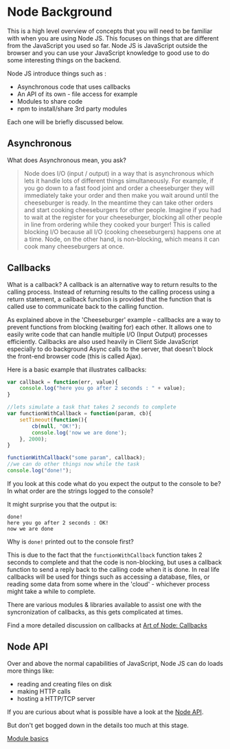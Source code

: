 # Node Background

This is a high level overview of concepts that you will need to be familiar with when you are using Node JS. This focuses on things that are different from the JavaScript you used so far. Node JS is JavaScript outside the browser and you can use your JavaScript knowledge to good use to do some interesting things on the backend.

Node JS introduce things such as :

* Asynchronous code that uses callbacks
* An API of its own - file access for example
* Modules to share code
* npm to install/share 3rd party modules

Each one will be briefly discussed below.

## Asynchronous

What does Asynchronous mean, you ask?

>  Node does I/O (input / output) in a way that is asynchronous which lets it handle lots of different things simultaneously. For example, if you go down to a fast food joint and order a cheeseburger they will immediately take your order and then make you wait around until the cheeseburger is ready. In the meantime they can take other orders and start cooking cheeseburgers for other people. Imagine if you had to wait at the register for your cheeseburger, blocking all other people in line from ordering while they cooked your burger! This is called blocking I/O because all I/O (cooking cheeseburgers) happens one at a time. Node, on the other hand, is non-blocking, which means it can cook many cheeseburgers at once.

## Callbacks

What is a callback? A callback is an alternative way to return results to the calling process. Instead of returning results to the calling process using a return statement, a callback function is provided that the function that is called use to communicate back to the calling function.

As explained above in the 'Cheeseburger' example - callbacks are a way to prevent functions from blocking (waiting for) each other. It allows one to easily write code that can handle multiple I/O (Input Output) processes efficiently. Callbacks are also used heavily in Client Side JavaScript especially to do background Async calls to the server, that doesn't block the front-end browser code (this is called Ajax).

Here is a basic example that illustrates callbacks:

```javascript
var callback = function(err, value){
	console.log("here you go after 2 seconds : " + value);
}

//lets simulate a task that takes 2 seconds to complete
var functionWithCallback = function(param, cb){
	setTimeout(function(){
		cb(null, "OK!");
		console.log('now we are done');
	}, 2000);
}

functionWithCallback("some param", callback);
//we can do other things now while the task
console.log("done!");
```

If you look at this code what do you expect the output to the console to be?
In what order are the strings logged to the console?

It might surprise you that the output is:

```
done!
here you go after 2 seconds : OK!
now we are done
```

Why is `done!` printed out to the console first?

This is due to the fact that the `functionWithCallback` function takes 2 seconds to complete and that the code is non-blocking, but uses a callback function to send a reply back to the calling code when it is done. In real life callbacks will be used for things such as accessing a database, files, or reading some data from some where in the 'cloud' - whichever process might take a while to complete.

There are various modules & libraries available to assist one with the syncronization of callbacks, as this gets complicated at times.

Find a more detailed discussion on callbacks at [Art of Node: Callbacks](https://github.com/maxogden/art-of-node#callbacks)

## Node API

Over and above the normal capabilities of JavaScript, Node JS can do loads more things like:

* reading and creating files on disk
* making HTTP calls
* hosting a HTTP/TCP server

If you are curious about what is possible have a look at the [Node API](http://nodejs.org/api/).

But don't get bogged down in the details too much at this stage.

[Module basics](modules.md)
